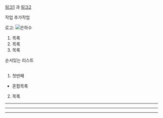 [링크1][1] 과 [링크2][2]

작업 추가작업

[1]: http://www.naver.com "네이버"
[2]: http://www.google.com "구글"

로고: ![](/https://github.com/tjdgh25456/GitignorTest/blob/master/test/%EC%9D%80%ED%95%98%EC%88%98.jpeg?raw=true "은하수")

1. 목록  
2. 목록
3. 목록 

순서있는 리스트
<br/>
<br/>
1. 첫번째
  * 혼합목록  
2. 목록

---

***
___


